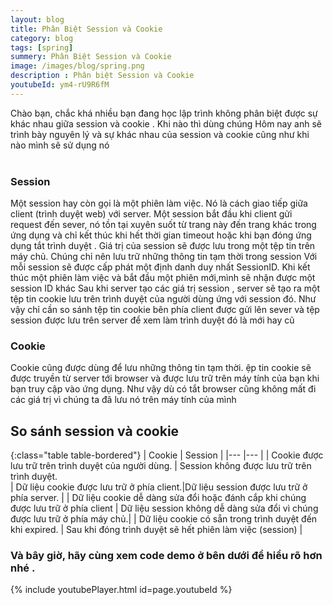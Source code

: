 ```yaml
---
layout: blog
title: Phân Biệt Session và Cookie 
category: blog
tags: [spring]
summery: Phân Biệt Session và Cookie 
image: /images/blog/spring.png
description : Phân biệt Session và Cookie 
youtubeId: ym4-rU9R6fM
---
```


Chào bạn, chắc khá nhiều bạn đang học lập trình không phân biệt  được sự khác nhau giữa session và cookie . Khi nào thì dùng chúng
Hôm nay anh sẽ trình bày nguyên lý và sự khác nhau của session và cookie cũng như khi nào mình sẽ sử dụng nó
<br><br>

### Session
Một session hay còn gọi là một phiên làm việc. Nó  là cách giao tiếp giữa client (trình duyệt web) với server.
Một session bắt đầu khi client gửi request đến sever, nó tồn tại xuyên suốt từ trang này đến trang khác trong ứng dụng và chỉ kết thúc khi hết thời gian timeout hoặc khi bạn đóng ứng dụng tắt trình duyệt . 
Giá trị của session sẽ được lưu trong một tệp tin trên máy chủ. Chúng chỉ nên lưu trữ những thông tin tạm thời trong session 
Với mỗi session sẽ được cấp phát một định danh duy nhất SessionID. Khi kết thúc một phiên làm việc và bắt đầu một phiên mới,mình sẽ nhận được một session ID khác 
Sau khi server tạo các giá trị session , server sẽ tạo ra một tệp tin cookie lưu trên trình duyệt của người  dùng  ứng với session đó. Như vậy chỉ cần so sánh tệp tin cookie bên phía client được gửi lên sever và tệp session được lưu trên server
để xem làm trình duyệt đó là mới hay cũ 
<br>

### Cookie 
Cookie cũng được dùng để lưu những thông tin tạm thời. ệp tin cookie sẽ được truyền từ server tới browser và được lưu trữ trên máy tính của bạn khi bạn truy cập vào ứng dụng.
Như vậy dù có tắt browser cũng không mất đi các giá trị vì chúng ta đã lưu nó trên máy tính của mình
<br>

## So sánh session và cookie

{:class="table table-bordered"}
 |  	 Cookie                                             |   Session	                                        | 
 |---	                                                    |---	     	                                    |
 |   Cookie được lưu trữ trên trình duyệt của người dùng.   |   Session không được lưu trữ trên trình duyệt.                                                
 |  Dữ liệu cookie được lưu trữ ở phía client.|Dữ liệu session được lưu trữ ở phía server. | 
 |  Dữ liệu cookie dễ dàng sửa đổi hoặc đánh cắp khi chúng được lưu trữ ở phía client      |   Dữ liệu session không dễ dàng sửa đổi vì chúng được lưu trữ ở phía máy chủ.|
 |  Dữ liệu cookie có sẵn trong trình duyệt đến khi expired.   | Sau khi đóng trình duyệt sẽ hết phiên làm việc (session)   |
<br> 
 
### Và bây giờ, hãy cùng xem code demo ở bên dưới để hiểu rõ hơn nhé . 

{% include youtubePlayer.html id=page.youtubeId %}
